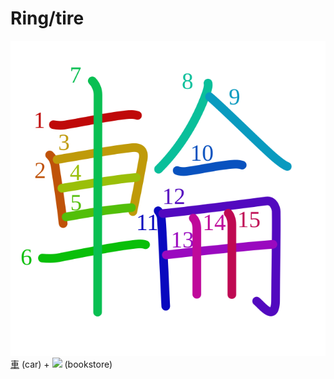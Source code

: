 # Ring/tire
![8f2a](Kanji/kanji-colorize/8f2a.svg)
[車](Kanji/kanji-dict/車.md) (car) + ![](http://www.kanjidamage.com/assets/radsmall/barbershop-f2d6b0b4528060c82d9e052b36951f2ee619c37044023e15fa08b015b079da6b.jpg) (bookstore)